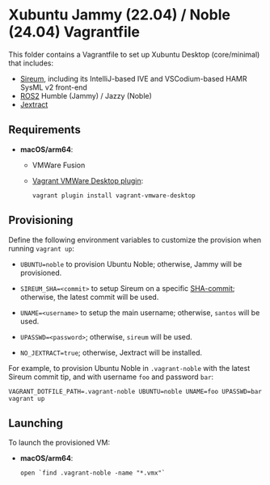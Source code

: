 # Xubuntu Jammy (22.04) / Noble (24.04) Vagrantfile

This folder contains a Vagrantfile to set up Xubuntu Desktop (core/minimal) that includes:
* [Sireum](https://sireum.org/), including its IntelliJ-based IVE and VSCodium-based HAMR SysML v2 front-end
* [ROS2](https://ros.org/) Humble (Jammy) / Jazzy (Noble)
* [Jextract](https://jdk.java.net/jextract/)

## Requirements

* **macOS/arm64**: 
  * VMWare Fusion
  * [Vagrant VMWare Desktop plugin](https://github.com/hashicorp/vagrant-vmware-desktop): 
    
    ```shell
    vagrant plugin install vagrant-vmware-desktop
    ```

    
## Provisioning

Define the following environment variables to customize the provision when running `vagrant up`:

* `UBUNTU=noble` to provision Ubuntu Noble; 
  otherwise, Jammy will be provisioned.

* `SIREUM_SHA=<commit>` to setup Sireum on a specific [SHA-commit](https://github.com/sireum/kekinian/commits/master/);
  otherwise, the latest commit will be used.

* `UNAME=<username>` to setup the main username; otherwise, `santos` will be used.

* `UPASSWD=<password>`; otherwise, `sireum` will be used.

* `NO_JEXTRACT=true`; otherwise, Jextract will be installed.

For example, to provision Ubuntu Noble in `.vagrant-noble` with the latest Sireum commit tip, and
with username `foo` and password `bar`:

```shell
VAGRANT_DOTFILE_PATH=.vagrant-noble UBUNTU=noble UNAME=foo UPASSWD=bar vagrant up
```

## Launching

To launch the provisioned VM:

* **macOS/arm64**:

  ```shell
  open `find .vagrant-noble -name "*.vmx"`
  ```
